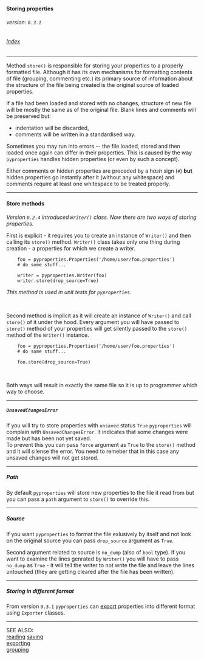 #### Storing properties
###### _version: `0.3.1`_

###### [Index](index.mdown)
----


Method `store()` is responsible for storing your properties to a properly formatted file. 
Although it has its own mechanisms for formatting contents of file (grouping, commenting etc.) its primary source 
of information about the structure of the file being created is the original source of loaded properties. 

If a file had been loaded and stored with no changes, structure of new file will be mostly the same as of the original file. 
Blank lines and comments will be preserved but:

*   indentation will be discarded,
*   comments will be written in a standardised way.


Sometimes you may run into errors -- the file loaded, stored and then loaded once again can differ in their properties. 
This is caused by the way `pyproperties` handles hidden properties (or even by such a concept). 

Either comments or hidden properties are preceded by a _hash_ sign (`#`) **but** hidden properties go instantly after it 
(without any whitespace) and comments require at least one whitespace to be treated properly. 


----

#### Store methods

_Version `0.2.4` introduced `Writer()` class. Now there are two ways of storing properties._  

First is explicit - it requires you to create an instance of `Writer()` and then calling its `store()` method. 
`Writer()` class takes only one thing during creation - a properties for which we create a writer.

        foo = pyproperties.Properties('/home/user/foo.properties')
        # do some stuff...
        
        writer = pyproperties.Writer(foo)
        writer.store(drop_source=True)

_This method is used in unit tests for `pyproperties`._

&nbsp;

Second method is implicit as it will create an instance of `Writer()` and call `store()` of it under the hood. 
Every argument you will have passed to `store()` method of your properties will get silently passed to the `store()` method of the 
`Writer()` instance.

        foo = pyproperties.Properties('/home/user/foo.properties')
        # do some stuff...
        
        foo.store(drop_source=True)

&nbsp;

Both ways will result in exactly the same file so it is up to programmer which way to choose.  


----

##### _`UnsavedChangesError`_

If you will try to store properties with `unsaved` status `True` `pyproperties` will complain with `UnsavedChangesError`. 
It indicates that some changes were made but has been not yet saved.  
To prevent this you can pass `force` argument as `True` to the 
`store()` method and it will silense the error. You need to remeber that in this case any unsaved changes will not get stored.


----

##### _Path_

By default `pyproperties` will store new properties to the file it read from but you can pass a `path` argument to `store()` to 
override this.  


----

##### _Source_

If you want `pyproperties` to format the file exlusively by itself and not look on the original source you can pass 
`drop_source` argument as `True`.

Second argument related to source is `no_dump` (also of `bool` type). If you want to examine the lines genrated by `Writer()` you will have to pass 
`no_dump` as `True` - it will tell the writer to not write the file and leave the lines untouched (they are getting cleared after the file has been written).


----

##### Storing in different format

From version `0.3.1` `pyproperties` can [export](exporting.mdown) properties into 
different format using `Exporter` classes.

----

SEE ALSO:  
[reading](reading.mdown)
[saving](saving.mdown)  
[exporting](exporting.mdown)  
[grouping](grouping.mdown)